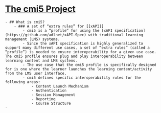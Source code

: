 # [The cmi5 Project](https://aicc.github.io/CMI-5_Spec_Current/)
	- ## What is cmi5?
		- ### A set of “extra rules” for [[xAPI]]
			- cmi5 is a “profile” for using the [xAPI specification](https://github.com/adlnet/xAPI-Spec) with traditional learning management (LMS) systems.
			- Since the xAPI specification is highly generalized to support many different use cases, a set of “extra rules” (called a “profile”) is needed to ensure interoperability for a given use case. The cmi5 profile ensures plug and play interoperability between learning content and LMS systems.
			- The use case that the cmi5 profile is specifically designed for is one where the learner launches the learning content/activity from the LMS user interface.
			- cmi5 defines specific interoperability rules for the following areas:
				- Content Launch Mechanism
				- Authentication
				- Session Management
				- Reporting
				- Course Structure
	-